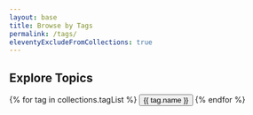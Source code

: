 ```yaml
---
layout: base
title: Browse by Tags
permalink: /tags/
eleventyExcludeFromCollections: true
---
```


<link rel="stylesheet" href="/css/tags.css">

<main class="container">
  <section class="tag-cloud" role="region" aria-label="Browse topics">
    <h1>Explore Topics</h1>
    <div class="tag-cloud-container">
      {% for tag in collections.tagList %}
      <button 
        class="tag-cloud-item" 
        data-tag="{{ tag.name }}"
        data-post-count="{{ tag.postCount }}"
        role="button"
        tabindex="0"
        aria-label="Filter by {{ tag.name }}, {{ tag.postCount }} posts"
        style="--post-count: {{ tag.postCount }}; --display-weight: {{ tag.displayWeight }};">
        {{ tag.name }}
      </button>
      {% endfor %}
    </div>
  </section>

  <section class="post-results" id="results" role="region" aria-label="Filtered posts" style="display: none;">
    <h2 class="results-title">Posts tagged with "<span id="current-tag"></span>"</h2>
    <ol class="posts-list" id="posts-list">
      <!-- Posts will be dynamically inserted here -->
    </ol>
  </section>
</main>

<script>
document.addEventListener('DOMContentLoaded', function() {
  const tagButtons = document.querySelectorAll('.tag-cloud-item');
  const resultsSection = document.querySelector('.post-results');
  const currentTagSpan = document.getElementById('current-tag');
  const postsListContainer = document.getElementById('posts-list');
  
  let currentTag = null;
  
  // Posts data from Eleventy collections
  const postsByTag = {{ collections.postsByTag | jsonify }};
  
  // Initialize event listeners for tag cloud
  tagButtons.forEach(button => {
    button.addEventListener('click', handleTagClick);
    button.addEventListener('keydown', handleTagKeydown);
  });
  
  // Initialize event listeners for post result tags (using event delegation)
  resultsSection.addEventListener('click', handlePostTagClick);
  resultsSection.addEventListener('keydown', handlePostTagKeydown);
  
  // Check URL for tag parameter on page load
  loadTagFromURL();
  
  // Handle browser back/forward buttons
  window.addEventListener('popstate', function() {
    loadTagFromURL();
  });
  
  // Load tag from URL query parameter
  function loadTagFromURL() {
    const urlParams = new URLSearchParams(window.location.search);
    const tagFromURL = urlParams.get('tag');
    
    if (tagFromURL && postsByTag[tagFromURL]) {
      filterByTag(tagFromURL, false); // false = don't update URL again
      
      // Find and highlight the corresponding tag button
      const tagButton = Array.from(tagButtons).find(btn => btn.dataset.tag === tagFromURL);
      if (tagButton) {
        updateActiveTag(tagButton);
      }
    }
  }
  
  // Handle tag click events
  function handleTagClick(event) {
    event.preventDefault();
    const tagName = event.target.dataset.tag;
    filterByTag(tagName, true); // true = update URL
    updateActiveTag(event.target);
  }
  
  // Handle keyboard navigation
  function handleTagKeydown(event) {
    if (event.key === 'Enter' || event.key === ' ') {
      event.preventDefault();
      handleTagClick(event);
    }
  }
  
  // Filter posts by selected tag
  function filterByTag(tagName, updateURL = true) {
    // Handle edge cases
    if (!tagName || typeof tagName !== 'string') {
      console.warn('Invalid tag name provided:', tagName);
      return;
    }
    
    currentTag = tagName;
    currentTagSpan.textContent = tagName;
    
    // Get posts for this tag
    const posts = postsByTag[tagName] || [];
    
    // Clear existing posts
    postsListContainer.innerHTML = '';
    
    // Create and append post elements
    posts.forEach(post => {
      const postElement = createPostElement(post);
      postsListContainer.appendChild(postElement);
    });
    
    // Show results section
    resultsSection.style.display = 'block';
    
    // Update results title with count
    const resultsTitle = document.querySelector('.results-title');
    if (resultsTitle) {
      resultsTitle.innerHTML = `Posts tagged with "<span id="current-tag">${tagName}</span>" (${posts.length} ${posts.length === 1 ? 'post' : 'posts'})`;
    }
    
    // Update URL with query parameter
    if (updateURL) {
      const url = new URL(window.location);
      url.searchParams.set('tag', tagName);
      window.history.pushState({ tag: tagName }, '', url);
    }
    
    // Scroll to results with smooth animation
    resultsSection.scrollIntoView({ 
      behavior: 'smooth', 
      block: 'start' 
    });
  }
  
  // Create a post element from post data
  function createPostElement(post) {
    const li = document.createElement('li');
    li.className = 'post-item';
    
    // Format date
    const postDate = new Date(post.date);
    const day = String(postDate.getDate()).padStart(2, '0');
    const monthNames = ['Jan', 'Feb', 'Mar', 'Apr', 'May', 'Jun', 'Jul', 'Aug', 'Sep', 'Oct', 'Nov', 'Dec'];
    const month = monthNames[postDate.getMonth()];
    const year = postDate.getFullYear();
    const formattedDate = `${day} ${month}, ${year}`;
    const isoDate = postDate.toISOString().split('T')[0];
    
    // Create tags HTML
    const tagsHTML = post.tags.map(tag => 
      `<span class="tag" data-tag="${tag}" role="button" tabindex="0" aria-label="Filter by ${tag}">${tag}</span>`
    ).join('');
    
    li.innerHTML = `
      <time class="post-date" datetime="${isoDate}">${formattedDate}</time>
      <a href="${post.url}" class="postlist-link">
        <h4 class="post-title">${post.title}</h4>
      </a>
      <div class="post-tags">
        ${tagsHTML}
      </div>
    `;
    
    return li;
  }
  
  // Update visual state of active tag
  function updateActiveTag(activeButton) {
    tagButtons.forEach(btn => btn.classList.remove('active'));
    activeButton.classList.add('active');
  }
  
  // Handle clicks on tags within post results
  function handlePostTagClick(event) {
    if (event.target.classList.contains('tag')) {
      event.preventDefault();
      const tagName = event.target.dataset.tag;
      filterByTag(tagName, true); // true = update URL
      
      // Find and highlight the corresponding tag in the cloud
      const cloudTag = Array.from(tagButtons).find(btn => btn.dataset.tag === tagName);
      if (cloudTag) {
        updateActiveTag(cloudTag);
      }
    }
  }
  
  // Handle keyboard navigation on post result tags
  function handlePostTagKeydown(event) {
    if (event.target.classList.contains('tag') && (event.key === 'Enter' || event.key === ' ')) {
      event.preventDefault();
      handlePostTagClick(event);
    }
  }
});
</script>
